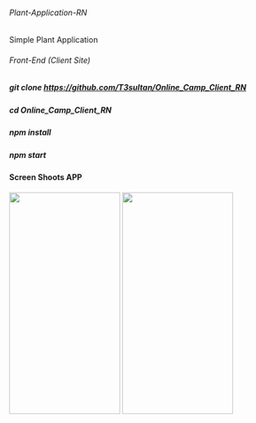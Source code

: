 ###### Plant-Application-RN
Simple Plant Application
###### Front-End (Client Site)

##### git clone https://github.com/T3sultan/Online_Camp_Client_RN
##### cd Online_Camp_Client_RN
##### npm install
##### npm start

#### Screen Shoots APP

<p float="left">

   <img src="https:![Screenshot_1650790722](https://user-images.githubusercontent.com/60041747/165225479-16bbe33c-3a81-4e73-9e95-0bb4b8014ba4.png" width="200" height="400" />
  <img src="https://user-images.githubusercontent.com/60041747/165225459-2fe5a4dd-c3fe-4e4c-b8d1-d97b4345c3c9.png" width="200" height="400" />
  
 
</p>
